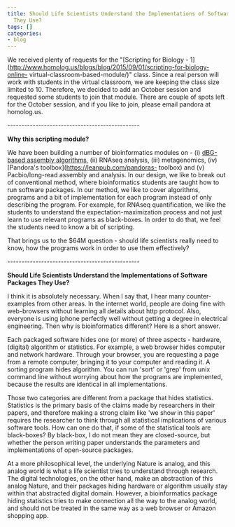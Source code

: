 ```yaml
---
title: Should Life Scientists Understand the Implementations of Software Packages
  They Use?
tags: []
categories:
- blog
---
```

We received plenty of requests for the "[Scripting for Biology -
1](http://www.homolog.us/blogs/blog/2015/09/01/scripting-for-biology-online-
virtual-classroom-based-module/)" class. Since a real person will work with
students in the virtual classroom, we are keeping the class size limited to
10. Therefore, we decided to add an October session and requested some
students to join that module. There are couple of spots left for the October
session, and if you like to join, please email pandora at homolog.us.
<!--more-->

\-----------------------------------------------

**Why this scripting module?**

We have been building a number of bioinformatics modules on - (i) [dBG-based
assembly algorithms](https://leanpub.com/NGS-assembly), (ii) RNAseq analysis,
(iii) metagenomics, (iv) [Pandora's toolbox](https://leanpub.com/pandoras-
toolbox) and (v) Pacbio/long-read assembly and analysis. In our design, we
like to break out of conventional method, where bioinformatics students are
taught how to run software packages. In our method, we like to cover
algorithms, programs and a bit of implementation for each program instead of
only describing the program. For example, for RNAseq quantification, we like
the students to understand the expectation-maximization process and not just
learn to use relevant programs as black-boxes. In order to do that, we feel
the students need to know a bit of scripting.

That brings us to the $64M question - should life scientists really need to
know, how the programs work in order to use them effectively?

\-----------------------------------------------

**Should Life Scientists Understand the Implementations of Software Packages They Use?**

I think it is absolutely necessary. When I say that, I hear many counter-
examples from other areas. In the internet world, people are doing fine with
web-browsers without learning all details about http protocol. Also, everyone
is using iphone perfectly well without getting a degree in electrical
engineering. Then why is bioinformatics different? Here is a short answer.

Each packaged software hides one (or more) of three aspects - hardware,
(digital) algorithm or statistics. For example, a web browser hides computer
and network hardware. Through your browser, you are requesting a page from a
remote computer, bringing it to your computer and reading it. A sorting
program hides algorithm. You can run 'sort' or 'grep' from unix command line
without worrying about how the programs are implemented, because the results
are identical in all implementations.

Those two categories are different from a package that hides statistics.
Statistics is the primary basis of the claims made by researchers in their
papers, and therefore making a strong claim like 'we show in this paper'
requires the researcher to think through all statistical implications of
various software tools. How can one do that, if some of the statistical tools
are black-boxes? By black-box, I do not mean they are closed-source, but
whether the person writing paper understands the parameters and
implementations of open-source packages.

At a more philosophical level, the underlying Nature is analog, and this
analog world is what a life scientist tries to understand through research.
The digital technologies, on the other hand, make an abstraction of this
analog Nature, and their packages hiding hardware or algorithm usually stay
within that abstracted digital domain. However, a bioinformatics package
hiding statistics tries to make connection all the way to the analog world,
and should not be treated in the same way as a web browser or Amazon shopping
app.

